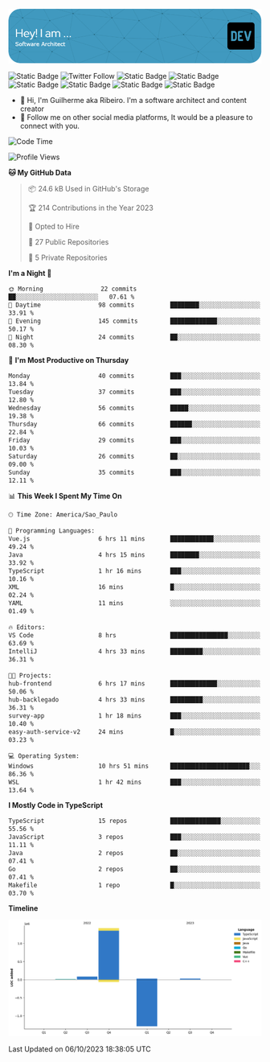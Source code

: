 ![Header](./assets/github-header-image.png)

![Static Badge](https://img.shields.io/badge/Software%20Architect-blue)
 ![Twitter Follow](https://img.shields.io/twitter/follow/dev_pkg) ![Static Badge](https://img.shields.io/badge/Java-orange) ![Static Badge](https://img.shields.io/badge/Springboot-green) ![Static Badge](https://img.shields.io/badge/Golang-blue) ![Static Badge](https://img.shields.io/badge/Nodejs-green) ![Static Badge](https://img.shields.io/badge/Javascript-yellow) ![Static Badge](https://img.shields.io/badge/Vuejs-green)

- 👋 Hi, I'm Guilherme aka Ribeiro. I'm a software architect and content creator
- 👀 Follow me on other social media platforms, It would be a pleasure to connect with you.

<!--START_SECTION:waka-->
![Code Time](http://img.shields.io/badge/Code%20Time-186%20hrs%2040%20mins-blue)

![Profile Views](http://img.shields.io/badge/Profile%20Views-0-blue)

**🐱 My GitHub Data** 

> 📦 24.6 kB Used in GitHub's Storage 
 > 
> 🏆 214 Contributions in the Year 2023
 > 
> 💼 Opted to Hire
 > 
> 📜 27 Public Repositories 
 > 
> 🔑 5 Private Repositories 
 > 
**I'm a Night 🦉** 

```text
🌞 Morning                22 commits          ██░░░░░░░░░░░░░░░░░░░░░░░   07.61 % 
🌆 Daytime                98 commits          ████████░░░░░░░░░░░░░░░░░   33.91 % 
🌃 Evening                145 commits         █████████████░░░░░░░░░░░░   50.17 % 
🌙 Night                  24 commits          ██░░░░░░░░░░░░░░░░░░░░░░░   08.30 % 
```
📅 **I'm Most Productive on Thursday** 

```text
Monday                   40 commits          ███░░░░░░░░░░░░░░░░░░░░░░   13.84 % 
Tuesday                  37 commits          ███░░░░░░░░░░░░░░░░░░░░░░   12.80 % 
Wednesday                56 commits          █████░░░░░░░░░░░░░░░░░░░░   19.38 % 
Thursday                 66 commits          ██████░░░░░░░░░░░░░░░░░░░   22.84 % 
Friday                   29 commits          ███░░░░░░░░░░░░░░░░░░░░░░   10.03 % 
Saturday                 26 commits          ██░░░░░░░░░░░░░░░░░░░░░░░   09.00 % 
Sunday                   35 commits          ███░░░░░░░░░░░░░░░░░░░░░░   12.11 % 
```


📊 **This Week I Spent My Time On** 

```text
🕑︎ Time Zone: America/Sao_Paulo

💬 Programming Languages: 
Vue.js                   6 hrs 11 mins       ████████████░░░░░░░░░░░░░   49.24 % 
Java                     4 hrs 15 mins       ████████░░░░░░░░░░░░░░░░░   33.92 % 
TypeScript               1 hr 16 mins        ███░░░░░░░░░░░░░░░░░░░░░░   10.16 % 
XML                      16 mins             █░░░░░░░░░░░░░░░░░░░░░░░░   02.24 % 
YAML                     11 mins             ░░░░░░░░░░░░░░░░░░░░░░░░░   01.49 % 

🔥 Editors: 
VS Code                  8 hrs               ████████████████░░░░░░░░░   63.69 % 
IntelliJ                 4 hrs 33 mins       █████████░░░░░░░░░░░░░░░░   36.31 % 

🐱‍💻 Projects: 
hub-frontend             6 hrs 17 mins       █████████████░░░░░░░░░░░░   50.06 % 
hub-backlegado           4 hrs 33 mins       █████████░░░░░░░░░░░░░░░░   36.31 % 
survey-app               1 hr 18 mins        ███░░░░░░░░░░░░░░░░░░░░░░   10.40 % 
easy-auth-service-v2     24 mins             █░░░░░░░░░░░░░░░░░░░░░░░░   03.23 % 

💻 Operating System: 
Windows                  10 hrs 51 mins      ██████████████████████░░░   86.36 % 
WSL                      1 hr 42 mins        ███░░░░░░░░░░░░░░░░░░░░░░   13.64 % 
```

**I Mostly Code in TypeScript** 

```text
TypeScript               15 repos            ██████████████░░░░░░░░░░░   55.56 % 
JavaScript               3 repos             ███░░░░░░░░░░░░░░░░░░░░░░   11.11 % 
Java                     2 repos             ██░░░░░░░░░░░░░░░░░░░░░░░   07.41 % 
Go                       2 repos             ██░░░░░░░░░░░░░░░░░░░░░░░   07.41 % 
Makefile                 1 repo              █░░░░░░░░░░░░░░░░░░░░░░░░   03.70 % 
```



**Timeline**

![Lines of Code chart](https://raw.githubusercontent.com/Guilhrib/Guilhrib/main/assets/bar_graph.png)


 Last Updated on 06/10/2023 18:38:05 UTC
<!--END_SECTION:waka-->
